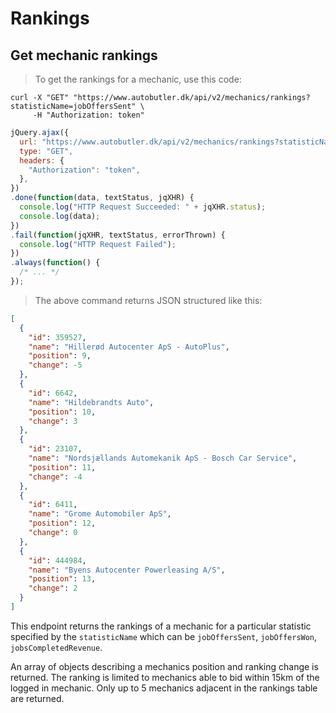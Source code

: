 # Rankings

## Get mechanic rankings

> To get the rankings for a mechanic, use this code:

```shell
curl -X "GET" "https://www.autobutler.dk/api/v2/mechanics/rankings?statisticName=jobOffersSent" \
     -H "Authorization: token"
```

```javascript
jQuery.ajax({
  url: "https://www.autobutler.dk/api/v2/mechanics/rankings?statisticName=jobOffersSent",
  type: "GET",
  headers: {
    "Authorization": "token",
  },
})
.done(function(data, textStatus, jqXHR) {
  console.log("HTTP Request Succeeded: " + jqXHR.status);
  console.log(data);
})
.fail(function(jqXHR, textStatus, errorThrown) {
  console.log("HTTP Request Failed");
})
.always(function() {
  /* ... */
});
```

> The above command returns JSON structured like this:

```json
[
  {
    "id": 359527,
    "name": "Hillerød Autocenter ApS - AutoPlus",
    "position": 9,
    "change": -5
  },
  {
    "id": 6642,
    "name": "Hildebrandts Auto",
    "position": 10,
    "change": 3
  },
  {
    "id": 23107,
    "name": "Nordsjællands Automekanik ApS - Bosch Car Service",
    "position": 11,
    "change": -4
  },
  {
    "id": 6411,
    "name": "Grome Automobiler ApS",
    "position": 12,
    "change": 0
  },
  {
    "id": 444984,
    "name": "Byens Autocenter Powerleasing A/S",
    "position": 13,
    "change": 2
  }
]
```

This endpoint returns the rankings of a mechanic for a particular statistic specified by the `statisticName` which can be `jobOffersSent`, `jobOffersWon`, `jobsCompletedRevenue`.

An array of objects describing a mechanics position and ranking change is returned. The ranking is limited to mechanics able to bid within 15km of the logged in mechanic. Only up to 5 mechanics adjacent in the rankings table are returned.
